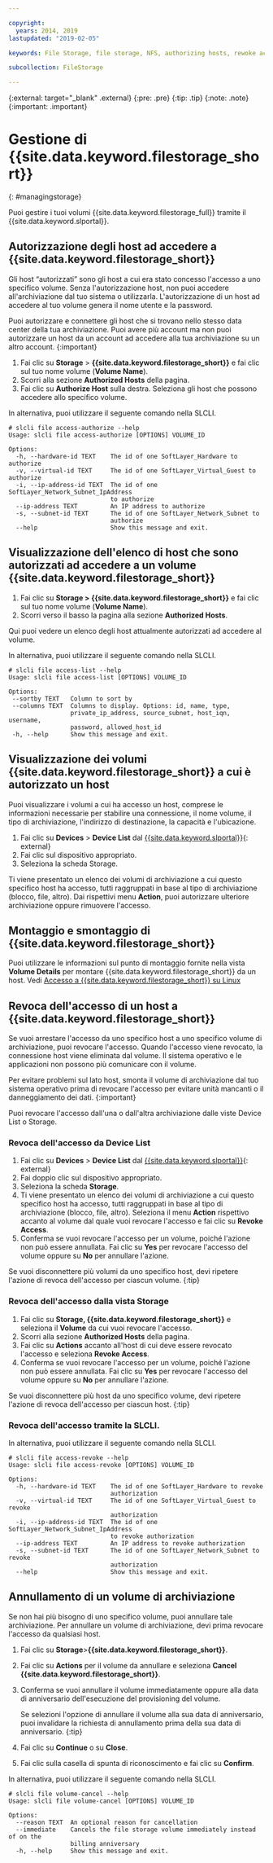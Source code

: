 ```yaml
---

copyright:
  years: 2014, 2019
lastupdated: "2019-02-05"

keywords: File Storage, file storage, NFS, authorizing hosts, rewoke access, grant access, view authorizations

subcollection: FileStorage

---
```

{:external: target="_blank" .external}
{:pre: .pre}
{:tip: .tip}
{:note: .note}
{:important: .important}


# Gestione di {{site.data.keyword.filestorage_short}}
{: #managingstorage}

Puoi gestire i tuoi volumi {{site.data.keyword.filestorage_full}} tramite il {{site.data.keyword.slportal}}.

## Autorizzazione degli host ad accedere a {{site.data.keyword.filestorage_short}}

Gli host “autorizzati” sono gli host a cui era stato concesso l'accesso a uno specifico volume. Senza l'autorizzazione host, non puoi accedere all'archiviazione dal tuo sistema o utilizzarla. L'autorizzazione di un host ad accedere al tuo volume genera il nome utente e la password.

Puoi autorizzare e connettere gli host che si trovano nello stesso data center della tua archiviazione. Puoi avere più account ma non puoi autorizzare un host da un account ad accedere alla tua archiviazione su un altro account.
{:important}

1. Fai clic su **Storage** > **{{site.data.keyword.filestorage_short}}** e fai clic sul tuo nome volume (**Volume Name**).
2. Scorri alla sezione **Authorized Hosts** della pagina.
3. Fai clic su **Authorize Host** sulla destra. Seleziona gli host che possono accedere allo specifico volume.

In alternativa, puoi utilizzare il seguente comando nella SLCLI.
```
# slcli file access-authorize --help
Usage: slcli file access-authorize [OPTIONS] VOLUME_ID

Options:
  -h, --hardware-id TEXT    The id of one SoftLayer_Hardware to authorize
  -v, --virtual-id TEXT     The id of one SoftLayer_Virtual_Guest to authorize
  -i, --ip-address-id TEXT  The id of one SoftLayer_Network_Subnet_IpAddress
                            to authorize
  --ip-address TEXT         An IP address to authorize
  -s, --subnet-id TEXT      The id of one SoftLayer_Network_Subnet to
                            authorize
  --help                    Show this message and exit.
```

## Visualizzazione dell'elenco di host che sono autorizzati ad accedere a un volume {{site.data.keyword.filestorage_short}}

1. Fai clic su **Storage > {{site.data.keyword.filestorage_short}}** e fai clic sul tuo nome volume (**Volume Name**).
2. Scorri verso il basso la pagina alla sezione **Authorized Hosts**.

Qui puoi vedere un elenco degli host attualmente autorizzati ad accedere al volume.

In alternativa, puoi utilizzare il seguente comando nella SLCLI.
```
# slcli file access-list --help
Usage: slcli file access-list [OPTIONS] VOLUME_ID

Options:
 --sortby TEXT   Column to sort by
 --columns TEXT  Columns to display. Options: id, name, type,
                 private_ip_address, source_subnet, host_iqn, username,
                 password, allowed_host_id
 -h, --help      Show this message and exit.
```


## Visualizzazione dei volumi {{site.data.keyword.filestorage_short}} a cui è autorizzato un host

Puoi visualizzare i volumi a cui ha accesso un host, comprese le informazioni necessarie per stabilire una connessione, il nome volume, il tipo di archiviazione, l'indirizzo di destinazione, la capacità e l'ubicazione.

1. Fai clic su **Devices** > **Device List** dal [{{site.data.keyword.slportal}}](https://control.softlayer.com/){: external}
2. Fai clic sul dispositivo appropriato.
2. Seleziona la scheda Storage.

Ti viene presentato un elenco dei volumi di archiviazione a cui questo specifico host ha accesso, tutti raggruppati in base al tipo di archiviazione (blocco, file, altro). Dai rispettivi menu **Action**, puoi autorizzare ulteriore archiviazione oppure rimuovere l'accesso.


## Montaggio e smontaggio di {{site.data.keyword.filestorage_short}}

Puoi utilizzare le informazioni sul punto di montaggio fornite nella vista **Volume Details** per montare {{site.data.keyword.filestorage_short}} da un host. Vedi [Accesso a {{site.data.keyword.filestorage_short}} su Linux](/docs/infrastructure/FileStorage?topic=FileStorage-mountingLinux)


## Revoca dell'accesso di un host a {{site.data.keyword.filestorage_short}}

Se vuoi arrestare l'accesso da uno specifico host a uno specifico volume di archiviazione, puoi revocare l'accesso. Quando l'accesso viene revocato, la connessione host viene eliminata dal volume. Il sistema operativo e le applicazioni non possono più comunicare con il volume.

Per evitare problemi sul lato host, smonta il volume di archiviazione dal tuo sistema operativo prima di revocare l'accesso per evitare unità mancanti o il danneggiamento dei dati.
{:important}

Puoi revocare l'accesso dall'una o dall'altra archiviazione dalle viste Device List o Storage.

### Revoca dell'accesso da Device List

1. Fai clic su **Devices** > **Device List** dal [{{site.data.keyword.slportal}}](https://control.softlayer.com/){: external}
2. Fai doppio clic sul dispositivo appropriato.
3. Seleziona la scheda **Storage**.
4. Ti viene presentato un elenco dei volumi di archiviazione a cui questo specifico host ha accesso, tutti raggruppati in base al tipo di archiviazione (blocco, file, altro). Seleziona il menu **Action** rispettivo accanto al volume dal quale vuoi revocare l'accesso e fai clic su **Revoke Access**.
5. Conferma se vuoi revocare l'accesso per un volume, poiché l'azione non può essere annullata. Fai clic su **Yes** per revocare l'accesso del volume oppure su **No** per annullare l'azione.

Se vuoi disconnettere più volumi da uno specifico host, devi ripetere l'azione di revoca dell'accesso per ciascun volume.
{:tip}


### Revoca dell'accesso dalla vista Storage

1. Fai clic su **Storage, {{site.data.keyword.filestorage_short}}** e seleziona il **Volume** da cui vuoi revocare l'accesso.
2. Scorri alla sezione **Authorized Hosts** della pagina.
3. Fai clic su **Actions** accanto all'host di cui deve essere revocato l'accesso e seleziona **Revoke Access**.
4. Conferma se vuoi revocare l'accesso per un volume, poiché l'azione non può essere annullata. Fai clic su **Yes** per revocare l'accesso del volume oppure su **No** per annullare l'azione.

Se vuoi disconnettere più host da uno specifico volume, devi ripetere l'azione di revoca dell'accesso per ciascun host.
{:tip}

### Revoca dell'accesso tramite la SLCLI.
In alternativa, puoi utilizzare il seguente comando nella SLCLI.
```
# slcli file access-revoke --help
Usage: slcli file access-revoke [OPTIONS] VOLUME_ID

Options:
  -h, --hardware-id TEXT    The id of one SoftLayer_Hardware to revoke
                            authorization
  -v, --virtual-id TEXT     The id of one SoftLayer_Virtual_Guest to revoke
                            authorization
  -i, --ip-address-id TEXT  The id of one SoftLayer_Network_Subnet_IpAddress
                            to revoke authorization
  --ip-address TEXT         An IP address to revoke authorization
  -s, --subnet-id TEXT      The id of one SoftLayer_Network_Subnet to revoke
                            authorization
  --help                    Show this message and exit.
```

## Annullamento di un volume di archiviazione

Se non hai più bisogno di uno specifico volume, puoi annullare tale archiviazione. Per annullare un volume di archiviazione, devi prima revocare l'accesso da qualsiasi host.

1. Fai clic su **Storage**>**{{site.data.keyword.filestorage_short}}**.
2. Fai clic su **Actions** per il volume da annullare e seleziona **Cancel {{site.data.keyword.filestorage_short}}**.
3. Conferma se vuoi annullare il volume immediatamente oppure alla data di anniversario dell'esecuzione del provisioning del volume.

   Se selezioni l'opzione di annullare il volume alla sua data di anniversario, puoi invalidare la richiesta di annullamento prima della sua data di anniversario.
   {:tip}
4. Fai clic su **Continue** o su **Close**.
5. Fai clic sulla casella di spunta di riconoscimento e fai clic su **Confirm**.

In alternativa, puoi utilizzare il seguente comando nella SLCLI.
```
# slcli file volume-cancel --help
Usage: slcli file volume-cancel [OPTIONS] VOLUME_ID

Options:
  --reason TEXT  An optional reason for cancellation
  --immediate    Cancels the file storage volume immediately instead of on the
                 billing anniversary
  -h, --help     Show this message and exit.
```
